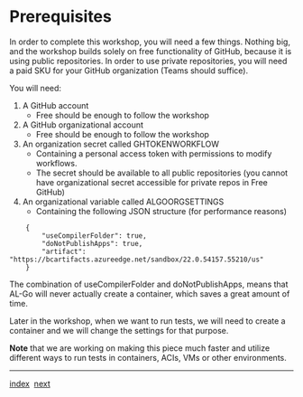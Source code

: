 # Prerequisites
In order to complete this workshop, you will need a few things. Nothing big, and the workshop builds solely on free functionality of GitHub, because it is using public repositories. In order to use private repositories, you will need a paid SKU for your GitHub organization (Teams should suffice).

You will need:
1. A GitHub account
   - Free should be enough to follow the workshop
1. A GitHub organizational account
   - Free should be enough to follow the workshop
1. An organization secret called GHTOKENWORKFLOW
   - Containing a personal access token with permissions to modify workflows.
   - The secret should be available to all public repositories (you cannot have organizational secret accessible for private repos in Free GitHub)
1. An organizational variable called ALGOORGSETTINGS
   - Containing the following JSON structure (for performance reasons)
```
    {
        "useCompilerFolder": true,
        "doNotPublishApps": true,
        "artifact": "https://bcartifacts.azureedge.net/sandbox/22.0.54157.55210/us"
    }
```

The combination of useCompilerFolder and doNotPublishApps, means that AL-Go will never actually create a container, which saves a great amount of time.

Later in the workshop, when we want to run tests, we will need to create a container and we will change the settings for that purpose.

**Note** that we are working on making this piece much faster and utilize different ways to run tests in containers, ACIs, VMs or other environments.

---
[index](index.md)&nbsp;&nbsp;[next](GetStarted.md)
